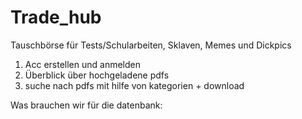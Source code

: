 # Trade_hub
Tauschbörse für Tests/Schularbeiten, Sklaven, Memes und Dickpics
1. Acc erstellen und anmelden
2. Überblick über hochgeladene pdfs
3. suche nach pdfs mit hilfe von kategorien + download



Was brauchen wir für die datenbank:

